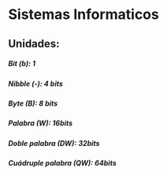 # Sistemas Informaticos



## Unidades:

##### Bit (b): 1
##### Nibble (-): 4 bits
##### Byte (B): 8 bits
##### Palabra (W): 16bits
#####  Doble palabra (DW): 32bits
##### Cuádruple palabra (QW): 64bits




